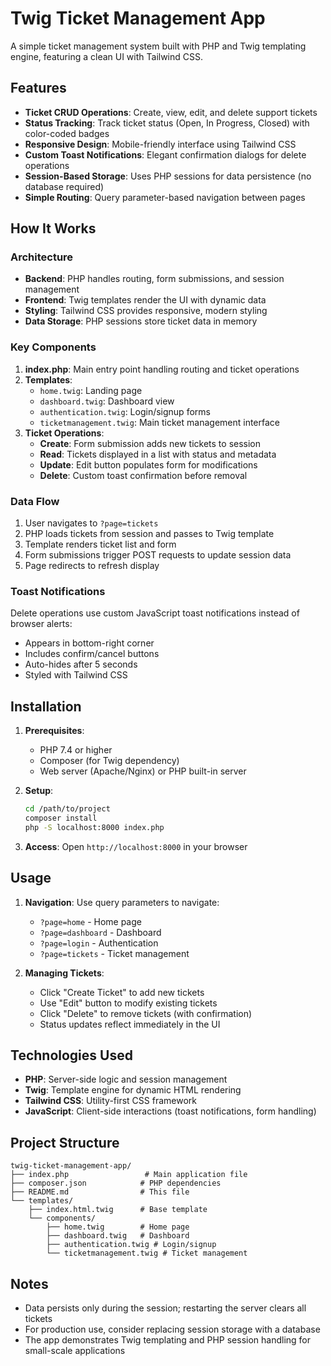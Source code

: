 # Twig Ticket Management App

A simple ticket management system built with PHP and Twig templating engine, featuring a clean UI with Tailwind CSS.

## Features

- **Ticket CRUD Operations**: Create, view, edit, and delete support tickets
- **Status Tracking**: Track ticket status (Open, In Progress, Closed) with color-coded badges
- **Responsive Design**: Mobile-friendly interface using Tailwind CSS
- **Custom Toast Notifications**: Elegant confirmation dialogs for delete operations
- **Session-Based Storage**: Uses PHP sessions for data persistence (no database required)
- **Simple Routing**: Query parameter-based navigation between pages

## How It Works

### Architecture
- **Backend**: PHP handles routing, form submissions, and session management
- **Frontend**: Twig templates render the UI with dynamic data
- **Styling**: Tailwind CSS provides responsive, modern styling
- **Data Storage**: PHP sessions store ticket data in memory

### Key Components

1. **index.php**: Main entry point handling routing and ticket operations
2. **Templates**:
   - `home.twig`: Landing page
   - `dashboard.twig`: Dashboard view
   - `authentication.twig`: Login/signup forms
   - `ticketmanagement.twig`: Main ticket management interface
3. **Ticket Operations**:
   - **Create**: Form submission adds new tickets to session
   - **Read**: Tickets displayed in a list with status and metadata
   - **Update**: Edit button populates form for modifications
   - **Delete**: Custom toast confirmation before removal

### Data Flow

1. User navigates to `?page=tickets`
2. PHP loads tickets from session and passes to Twig template
3. Template renders ticket list and form
4. Form submissions trigger POST requests to update session data
5. Page redirects to refresh display

### Toast Notifications

Delete operations use custom JavaScript toast notifications instead of browser alerts:
- Appears in bottom-right corner
- Includes confirm/cancel buttons
- Auto-hides after 5 seconds
- Styled with Tailwind CSS

## Installation

1. **Prerequisites**:
   - PHP 7.4 or higher
   - Composer (for Twig dependency)
   - Web server (Apache/Nginx) or PHP built-in server

2. **Setup**:
   ```bash
   cd /path/to/project
   composer install
   php -S localhost:8000 index.php
   ```

3. **Access**: Open `http://localhost:8000` in your browser

## Usage

1. **Navigation**: Use query parameters to navigate:
   - `?page=home` - Home page
   - `?page=dashboard` - Dashboard
   - `?page=login` - Authentication
   - `?page=tickets` - Ticket management

2. **Managing Tickets**:
   - Click "Create Ticket" to add new tickets
   - Use "Edit" button to modify existing tickets
   - Click "Delete" to remove tickets (with confirmation)
   - Status updates reflect immediately in the UI

## Technologies Used

- **PHP**: Server-side logic and session management
- **Twig**: Template engine for dynamic HTML rendering
- **Tailwind CSS**: Utility-first CSS framework
- **JavaScript**: Client-side interactions (toast notifications, form handling)

## Project Structure

```
twig-ticket-management-app/
├── index.php                 # Main application file
├── composer.json            # PHP dependencies
├── README.md                # This file
└── templates/
    ├── index.html.twig      # Base template
    └── components/
        ├── home.twig        # Home page
        ├── dashboard.twig   # Dashboard
        ├── authentication.twig # Login/signup
        └── ticketmanagement.twig # Ticket management
```

## Notes

- Data persists only during the session; restarting the server clears all tickets
- For production use, consider replacing session storage with a database
- The app demonstrates Twig templating and PHP session handling for small-scale applications
